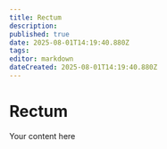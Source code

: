 ```yaml
---
title: Rectum
description: 
published: true
date: 2025-08-01T14:19:40.880Z
tags: 
editor: markdown
dateCreated: 2025-08-01T14:19:40.880Z
---
```


# Rectum
Your content here